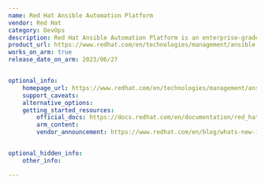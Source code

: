 ```yaml
---
name: Red Hat Ansible Automation Platform
vendor: Red Hat
category: DevOps
description: Red Hat Ansible Automation Platform is an enterprise-grade solution that unifies automation creation, management, and scaling across IT environments, enabling consistent and efficient operations at scale.
product_url: https://www.redhat.com/en/technologies/management/ansible
works_on_arm: true
release_date_on_arm: 2023/06/27


optional_info:
    homepage_url: https://www.redhat.com/en/technologies/management/ansible
    support_caveats:
    alternative_options:
    getting_started_resources:
        official_docs: https://docs.redhat.com/en/documentation/red_hat_ansible_automation_platform/#Install
        arm_content:
        vendor_announcement: https://www.redhat.com/en/blog/whats-new-in-ansible-automation-platform-2.4


optional_hidden_info:
    other_info: 

---
```

